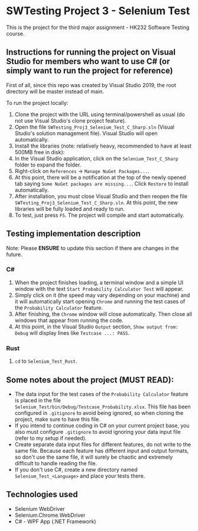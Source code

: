 # SWTesting Project 3 - Selenium Test
This is the project for the third major assignment - HK232 Software Testing course.

## Instructions for running the project on Visual Studio for members who want to use C# (or simply want to run the project for reference)

First of all, since this repo was created by Visual Studio 2019, the root directory will be master instead of main.

To run the project locally:

1. Clone the project with the URL using terminal/powershell as usual (do not use Visual Studio's clone project feature).
2. Open the file `SWTesting_Proj3_Selenium_Test_C_Sharp.sln` (Visual Studio's solution management file). Visual Studio will open automatically.
3. Install the libraries (note: relatively heavy, recommended to have at least 500MB free in disk):
  1. In the Visual Studio application, click on the `Selenium_Test_C_Sharp` folder to expand the folder.
  2. Right-click on `References` -> `Manage NuGet Packages...`.
  3. At this point, there will be a notification at the top of the newly opened tab saying `Some NuGet packages are missing...`. Click `Restore` to install automatically.
  4. After installation, you must close Visual Studio and then reopen the file `SWTesting_Proj3_Selenium_Test_C_Sharp.sln`. At this point, the new libraries will be fully loaded and ready to run.
4. To test, just press `F5`. The project will compile and start automatically.

## Testing implementation description

Note: Please **ENSURE** to update this section if there are changes in the future.

### C#
1. When the project finishes loading, a terminal window and a simple UI window with the text `Start Probability Calculator Test` will appear.
2. Simply click on it (the speed may vary depending on your machine) and it will automatically start opening `Chrome` and running the test cases of the `Probability Calculator` feature.
3. After finishing, the `Chrome` window will close automatically. Then close all windows that appear from running the code.
4. At this point, in the Visual Studio `Output` section, `Show output from: Debug` will display lines like `Testcase ...: PASS`.

### Rust
1. `cd` to `Selenium_Test_Rust`.

## Some notes about the project (MUST READ):
* The data input for the test cases of the `Probability Calculator` feature is placed in the file `Selenium_Test/bin/Debug/Testcase_Probability.xlsx`. This file has been configured in `.gitignore` to avoid being ignored, so when cloning the project, make sure to have this file.
* If you intend to continue coding in C# on your current project base, you also must configure `.gitignore` to avoid ignoring your data input file (refer to my setup if needed).
* Create separate data input files for different features, do not write to the same file. Because each feature has different input and output formats, so don't use the same file, it will surely be chaotic and extremely difficult to handle reading the file.
* If you don't use C#, create a new directory named `Selenium_Test_<Language>` and place your tests there.

## Technologies used
* Selenium WebDriver
* Selenium.Chrome.WebDriver
* C# - WPF App (.NET Framework)
